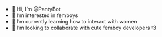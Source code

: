 - 👋 Hi, I’m @PantyBot
- 👀 I’m interested in femboys
- 🌱 I’m currently learning how to interact with women
- 💞️ I’m looking to collaborate with cute femboy developers :3

<!---
PantyBot/PantyBot is a ✨ special ✨ repository because its `README.md` (this file) appears on your GitHub profile.
You can click the Preview link to take a look at your changes.
--->
